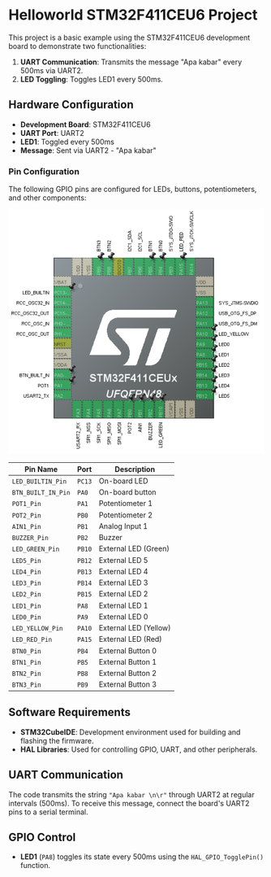 # Helloworld STM32F411CEU6 Project

This project is a basic example using the STM32F411CEU6 development board to demonstrate two functionalities:

1. **UART Communication**: Transmits the message "Apa kabar" every 500ms via UART2.
2. **LED Toggling**: Toggles LED1 every 500ms.

## Hardware Configuration

- **Development Board**: STM32F411CEU6
- **UART Port**: UART2
- **LED1**: Toggled every 500ms
- **Message**: Sent via UART2 - "Apa kabar"

### Pin Configuration

The following GPIO pins are configured for LEDs, buttons, potentiometers, and other components:

![](assets/2024-10-12-15-11-33-image.png)

| **Pin Name**       | **Port** | **Description**       |
| ------------------ | -------- | --------------------- |
| `LED_BUILTIN_Pin`  | `PC13`   | On-board LED          |
| `BTN_BUILT_IN_Pin` | `PA0`    | On-board button       |
| `POT1_Pin`         | `PA1`    | Potentiometer 1       |
| `POT2_Pin`         | `PB0`    | Potentiometer 2       |
| `AIN1_Pin`         | `PB1`    | Analog Input 1        |
| `BUZZER_Pin`       | `PB2`    | Buzzer                |
| `LED_GREEN_Pin`    | `PB10`   | External LED (Green)  |
| `LED5_Pin`         | `PB12`   | External LED 5        |
| `LED4_Pin`         | `PB13`   | External LED 4        |
| `LED3_Pin`         | `PB14`   | External LED 3        |
| `LED2_Pin`         | `PB15`   | External LED 2        |
| `LED1_Pin`         | `PA8`    | External LED 1        |
| `LED0_Pin`         | `PA9`    | External LED 0        |
| `LED_YELLOW_Pin`   | `PA10`   | External LED (Yellow) |
| `LED_RED_Pin`      | `PA15`   | External LED (Red)    |
| `BTN0_Pin`         | `PB4`    | External Button 0     |
| `BTN1_Pin`         | `PB5`    | External Button 1     |
| `BTN2_Pin`         | `PB8`    | External Button 2     |
| `BTN3_Pin`         | `PB9`    | External Button 3     |

## Software Requirements

- **STM32CubeIDE**: Development environment used for building and flashing the firmware.
- **HAL Libraries**: Used for controlling GPIO, UART, and other peripherals.

## UART Communication

The code transmits the string `"Apa kabar \n\r"` through UART2 at regular intervals (500ms). To receive this message, connect the board's UART2 pins to a serial terminal.

## GPIO Control

- **LED1** (`PA8`) toggles its state every 500ms using the `HAL_GPIO_TogglePin()` function.




